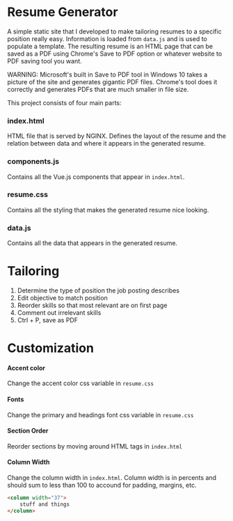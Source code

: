 # Resume Generator
A simple static site that I developed to make tailoring resumes to a specific position really easy.  Information is loaded from `data.js` and is used to populate a template.  The resulting resume is an HTML page that can be saved as a PDF using Chrome's Save to PDF option or whatever website to PDF saving tool you want.  

WARNING: Microsoft's built in Save to PDF tool in Windows 10 takes a picture of the site and generates gigantic PDF files.  Chrome's tool does it correctly and generates PDFs that are much smaller in file size.

This project consists of four main parts:

### index.html
HTML file that is served by NGINX.  Defines the layout of the resume and the relation between data and where it appears in the generated resume.

### components.js
Contains all the Vue.js components that appear in `index.html`.

### resume.css
Contains all the styling that makes the generated resume nice looking.

### data.js
Contains all the data that appears in the generated resume.


# Tailoring
1. Determine the type of position the job posting describes
2. Edit objective to match position
3. Reorder skills so that most relevant are on first page
4. Comment out irrelevant skills
5. Ctrl + P, save as PDF


# Customization

#### Accent color
Change the accent color css variable in `resume.css`


#### Fonts
Change the primary and headings font css variable in `resume.css`


#### Section Order
Reorder sections by moving around HTML tags in `index.html`


#### Column Width
Change the column width in `index.html`.  Column width is in percents and should sum to less than 100 to accound for padding, margins, etc.
```html
<column width="37">
    stuff and things
</column>
```
